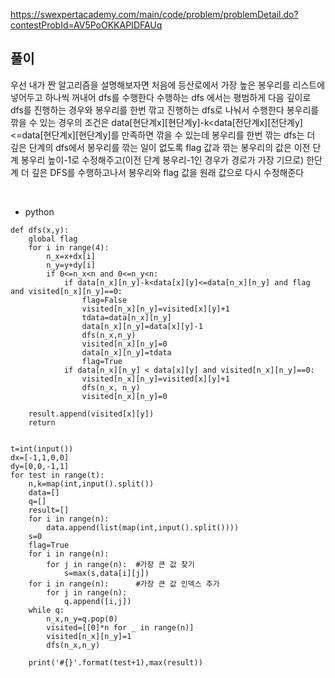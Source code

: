 https://swexpertacademy.com/main/code/problem/problemDetail.do?contestProbId=AV5PoOKKAPIDFAUq

## 풀이
우선 내가 짠 알고리즘을 설명해보자면
처음에 등산로에서 가장 높은 봉우리를 리스트에 넣어두고 하나씩 꺼내어 dfs를 수행한다
수행하는 dfs 에서는 평범하게 다음 깊이로 dfs를 진행하는 경우와 봉우리를 한번 깎고 진행하는 dfs로 나눠서 수행한다
봉우리를 깎을 수 있는 경우의 조건은 data[현단계x][현단계y]-k<data[전단계x][전단계y]<=data[현단계x][현단계y]를 만족하면 깎을 수 있는데
봉우리를 한번 깎는 dfs는 더 깊은 단계의 dfs에서 봉우리를 깎는 일이 없도록 flag 값과 깎는 봉우리의 값은 이전 단계 봉우리 높이-1로 수정해주고(이전 단계 봉우리-1인 경우가 경로가 가장 기므로)
한단계 더 깊은 DFS를 수행하고나서 봉우리와 flag 값을 원래 값으로 다시 수정해준다

<br>

- python
```
def dfs(x,y):
    global flag
    for i in range(4):
        n_x=x+dx[i]
        n_y=y+dy[i]
        if 0<=n_x<n and 0<=n_y<n:
            if data[n_x][n_y]-k<data[x][y]<=data[n_x][n_y] and flag and visited[n_x][n_y]==0:
                flag=False
                visited[n_x][n_y]=visited[x][y]+1
                tdata=data[n_x][n_y]
                data[n_x][n_y]=data[x][y]-1
                dfs(n_x,n_y)
                visited[n_x][n_y]=0
                data[n_x][n_y]=tdata
                flag=True
            if data[n_x][n_y] < data[x][y] and visited[n_x][n_y]==0:
                visited[n_x][n_y]=visited[x][y]+1
                dfs(n_x, n_y)
                visited[n_x][n_y]=0

    result.append(visited[x][y])
    return


t=int(input())
dx=[-1,1,0,0]
dy=[0,0,-1,1]
for test in range(t):
    n,k=map(int,input().split())
    data=[]
    q=[]
    result=[]
    for i in range(n):
        data.append(list(map(int,input().split())))
    s=0
    flag=True
    for i in range(n):
        for j in range(n):  #가장 큰 값 찾기
            s=max(s,data[i][j])
    for i in range(n):      #가장 큰 값 인덱스 추가
        for j in range(n):
            q.append([i,j])
    while q:
        n_x,n_y=q.pop(0)
        visited=[[0]*n for _ in range(n)]
        visited[n_x][n_y]=1
        dfs(n_x,n_y)

    print('#{}'.format(test+1),max(result))
```
